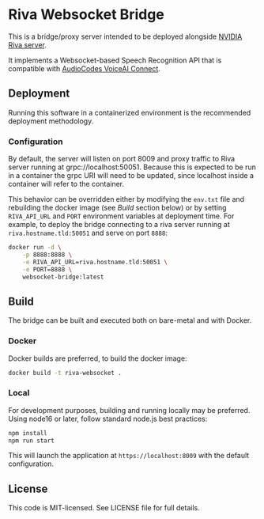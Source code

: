 # Riva Websocket Bridge

This is a bridge/proxy server intended to be deployed alongside 
[NVIDIA Riva server](https://developer.nvidia.com/riva).

It implements a Websocket-based Speech Recognition API that is compatible with 
[AudioCodes VoiceAI Connect](https://www.audiocodes.com/solutions-products/voiceai/voiceai-connect). 

## Deployment
Running this software in a containerized environment is the recommended deployment methodology. 

### Configuration
By default, the server will listen on port 8009 and proxy traffic to Riva server running at grpc://localhost:50051.
Because this is expected to be run in a container the grpc URI will need to be updated, since localhost inside a container will refer to the container.

This behavior can be overridden either by modifying the `env.txt` file and rebuilding the docker image (see *Build*
section below) or by setting `RIVA_API_URL` and `PORT` environment variables at deployment time. For example,
to deploy the bridge connecting to a riva server running at `riva.hostname.tld:50051` and serve on port `8888`:

```bash
docker run -d \
    -p 8888:8888 \
    -e RIVA_API_URL=riva.hostname.tld:50051 \
    -e PORT=8888 \
    websocket-bridge:latest
```

## Build
The bridge can be built and executed both on bare-metal and with Docker.


### Docker
Docker builds are preferred, to build the docker image:
```bash
docker build -t riva-websocket .
```


### Local
For development purposes, building and running locally may be preferred. Using node16 or later, follow standard node.js best practices:

```bash
npm install
npm run start
```

This will launch the application at `https://localhost:8009` with the default configuration.


## License
This code is MIT-licensed. See LICENSE file for full details.

